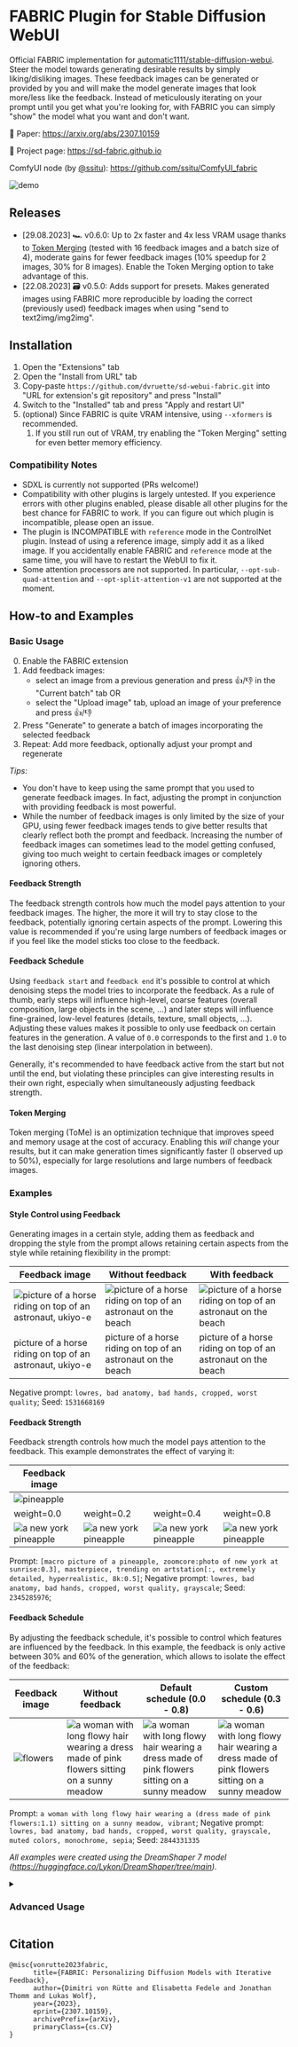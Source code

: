 # FABRIC Plugin for Stable Diffusion WebUI

Official FABRIC implementation for [automatic1111/stable-diffusion-webui](https://github.com/AUTOMATIC1111/stable-diffusion-webui). Steer the model towards generating desirable results by simply liking/disliking images. These feedback images can be generated or provided by you and will make the model generate images that look more/less like the feedback. Instead of meticulously iterating on your prompt until you get what you're looking for, with FABRIC you can simply "show" the model what you want and don't want.

📜 Paper: https://arxiv.org/abs/2307.10159

🎨 Project page: https://sd-fabric.github.io

ComfyUI node (by [@ssitu](https://github.com/ssitu)): https://github.com/ssitu/ComfyUI_fabric

![demo](static/fabric_demo.gif)

## Releases

- [29.08.2023] 🏎️ v0.6.0: Up to 2x faster and 4x less VRAM usage thanks to [Token Merging](https://github.com/dbolya/tomesd/tree/main) (tested with 16 feedback images and a batch size of 4), moderate gains for fewer feedback images (10% speedup for 2 images, 30% for 8 images). Enable the Token Merging option to take advantage of this.
- [22.08.2023] 🗃️ v0.5.0: Adds support for presets. Makes generated images using FABRIC more reproducible by loading the correct (previously used) feedback images when using "send to text2img/img2img".

## Installation

1. Open the "Extensions" tab
2. Open the "Install from URL" tab
3. Copy-paste `https://github.com/dvruette/sd-webui-fabric.git` into "URL for extension's git repository" and press "Install"
4. Switch to the "Installed" tab and press "Apply and restart UI"
5. (optional) Since FABRIC is quite VRAM intensive, using `--xformers` is recommended.
   1. If you still run out of VRAM, try enabling the "Token Merging" setting for even better memory efficiency.

### Compatibility Notes
- SDXL is currently not supported (PRs welcome!)
- Compatibility with other plugins is largely untested. If you experience errors with other plugins enabled, please disable all other plugins for the best chance for FABRIC to work. If you can figure out which plugin is incompatible, please open an issue.
- The plugin is INCOMPATIBLE with `reference` mode in the ControlNet plugin. Instead of using a reference image, simply add it as a liked image. If you accidentally enable FABRIC and `reference` mode at the same time, you will have to restart the WebUI to fix it.
- Some attention processors are not supported. In particular, `--opt-sub-quad-attention` and `--opt-split-attention-v1` are not supported at the moment.



## How-to and Examples

### Basic Usage
0. Enable the FABRIC extension
1. Add feedback images:
      - select an image from a previous generation and press 👍/👎 in the "Current batch" tab OR
      - select the "Upload image" tab, upload an image of your preference and press 👍/👎
2. Press "Generate" to generate a batch of images incorporating the selected feedback
3. Repeat: Add more feedback, optionally adjust your prompt and regenerate

_Tips:_
- You don't have to keep using the same prompt that you used to generate feedback images. In fact, adjusting the prompt in conjunction with providing feedback is most powerful.
- While the number of feedback images is only limited by the size of your GPU, using fewer feedback images tends to give better results that clearly reflect both the prompt and feedback. Increasing the number of feedback images can sometimes lead to the model getting confused, giving too much weight to certain feedback images or completely ignoring others.

#### Feedback Strength

The feedback strength controls how much the model pays attention to your feedback images. The higher, the more it will try to stay close to the feedback, potentially ignoring certain aspects of the prompt. Lowering this value is recommended if you're using large numbers of feedback images or if you feel like the model sticks too close to the feedback.

#### Feedback Schedule

Using `feedback start` and `feedback end` it's possible to control at which denoising steps the model tries to incorporate the feedback. As a rule of thumb, early steps will influence high-level, coarse features (overall composition, large objects in the scene, ...) and later steps will influence fine-grained, low-level features (details, texture, small objects, ...). Adjusting these values makes it possible to only use feedback on certain features in the generation. A value of `0.0` corresponds to the first and `1.0` to the last denoising step (linear interpolation in between).

Generally, it's recommended to have feedback active from the start but not until the end, but violating these principles can give interesting results in their own right, especially when simultaneously adjusting feedback strength.

#### Token Merging

Token merging (ToMe) is an optimization technique that improves speed and memory usage at the cost of accuracy. Enabling this _will_ change your results, but it can make generation times significantly faster (I observed up to 50%), especially for large resolutions and large numbers of feedback images.


### Examples

#### Style Control using Feedback
Generating images in a certain style, adding them as feedback and dropping the style from the prompt allows retaining certain aspects from the style while retaining flexibility in the prompt:

| Feedback image | Without feedback | With feedback |
| --- | --- | --- |
| ![picture of a horse riding on top of an astronaut, ukiyo-e](static/example_1_feedback.png) | ![picture of a horse riding on top of an astronaut on the beach](static/example_1_before.png) | ![picture of a horse riding on top of an astronaut on the beach](static/example_1_after.png) |
| picture of a horse riding on top of an astronaut, ukiyo-e | picture of a horse riding on top of an astronaut on the beach | picture of a horse riding on top of an astronaut on the beach |

Negative prompt: `lowres, bad anatomy, bad hands, cropped, worst quality`; Seed: `1531668169`

#### Feedback Strength
Feedback strength controls how much the model pays attention to the feedback. This example demonstrates the effect of varying it:

| Feedback image | | | |
| --- | --- | --- | --- |
| ![pineapple](static/example_3_feedback.png) | | | |
| weight=0.0 | weight=0.2 | weight=0.4 | weight=0.8 |
| ![a new york pineapple](static/example_3_00.png) | ![a new york pineapple](static/example_3_02.png) | ![a new york pineapple](static/example_3_04.png) | ![a new york pineapple](static/example_3_08.png) |

Prompt: `[macro picture of a pineapple, zoomcore:photo of new york at sunrise:0.3], masterpiece, trending on artstation[:, extremely detailed, hyperrealistic, 8k:0.5]`; Negative prompt: `lowres, bad anatomy, bad hands, cropped, worst quality, grayscale`; Seed: `2345285976`;


#### Feedback Schedule
By adjusting the feedback schedule, it's possible to control which features are influenced by the feedback. In this example, the feedback is only active between 30% and 60% of the generation, which allows to isolate the effect of the feedback:

| Feedback image | Without feedback | Default schedule (0.0 - 0.8) | Custom schedule (0.3 - 0.6) |
| --- | --- | --- | --- |
| ![flowers](static/example_2_feedback.png) | ![a woman with long flowy hair wearing a dress made of pink flowers sitting on a sunny meadow](static/example_2_baseline.png) | ![a woman with long flowy hair wearing a dress made of pink flowers sitting on a sunny meadow](static/example_2_default.png) | ![a woman with long flowy hair wearing a dress made of pink flowers sitting on a sunny meadow](static/example_2_custom.png) |

Prompt: `a woman with long flowy hair wearing a (dress made of pink flowers:1.1) sitting on a sunny meadow, vibrant`; Negative prompt: `lowres, bad anatomy, bad hands, cropped, worst quality, grayscale, muted colors, monochrome, sepia`; Seed: `2844331335`


_All examples were created using the DreamShaper 7 model (https://huggingface.co/Lykon/DreamShaper/tree/main)._

<details>
   <summary><h3>Advanced Usage</h3></summary>

   #### Min. strength
   Adjusting the minimum feedback strength controls how much feedback is incorporated during the passive phase, outside of the feedback schedule (i.e. when FABRIC is "inactive", before `feedback start` and after `feedback end`). This allows emphasizing the feedback during certain phases (feature scales) of the generation but still incorporating at least some of it from beginning to end. By default this is 0, so feedback is only incorporated during the active phase.
   
   #### Negative weight
   The negative weight controls how much negative feedback is incorporated relative the the positive feedback. We have found that it's generally preferrable to have lower feedback strenth for negative images, which is why by default this value is `0.5`. Increasing this increases the influence of negative feedback (without changin the influence of positive feedback).
   
   #### ToMe settings
   These settings are quite technical and understanding them is not strictly necessary for using them. Merge ratio controls the ratio of tokens that get merged: higher merge ratio -> fewer tokens -> more speed and less memory, but lower quality. Max. tokens limits the number of feedback tokens: fewer tokens -> more speed, less memory, but lower quality. The seed controls which tokens have a chance of being merged and is mainly there for reproducibility purposes. Changing the seed can alter the outcome quite significantly depending on how aggressive the other ToMe settings are.
   
   More information on ToMe: https://github.com/dbolya/tomesd/tree/main
</details>


## Citation
```
@misc{vonrutte2023fabric,
      title={FABRIC: Personalizing Diffusion Models with Iterative Feedback}, 
      author={Dimitri von Rütte and Elisabetta Fedele and Jonathan Thomm and Lukas Wolf},
      year={2023},
      eprint={2307.10159},
      archivePrefix={arXiv},
      primaryClass={cs.CV}
}
```
